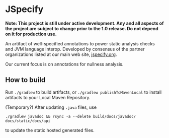 # JSpecify

**Note: This project is still under active development. Any and all aspects of
the project are subject to change prior to the 1.0 release. Do not depend on it
for production use.**

An artifact of well-specified annotations to power static analysis checks and
JVM language interop.  Developed by consensus of the partner organizations
listed at our main web site, [jspecify.org](http://jspecify.org).

Our current focus is on annotations for nullness analysis.

## How to build

Run `./gradlew` to build artifacts, or `./gradlew publishToMavenLocal` to
install artifacts to your Local Maven Repository.

(Temporary?) After updating `.java` files, use

`./gradlew javadoc && rsync -a --delete build/docs/javadoc/ docs/static/docs/api`

to update the static hosted generated files.

